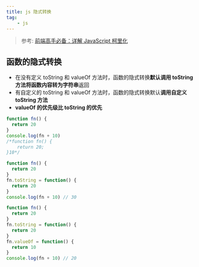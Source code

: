```yaml
---
title: js 隐式转换
tag: 
	- js
---
```


> 参考: [前端高手必备：详解 JavaScript 柯里化](https://juejin.im/entry/58b316d78d6d810058678579/)



## 函数的隐式转换

- 在没有定义 toString 和 valueOf 方法时，函数的隐式转换**默认调用 toString 方法将函数内容转为字符串**返回
- 有自定义的 toString 和 valueOf 方法时，函数的隐式转换默认**调用自定义 toString 方法**
- **valueOf 的优先级比 toString 的优先**

```js
function fn() {
  return 20
}
console.log(fn + 10)
/*function fn() {
    return 20;
}10*/

function fn() {
  return 20
}
fn.toString = function() {
  return 20
}
console.log(fn + 10) // 30

function fn() {
  return 20
}
fn.toString = function() {
  return 20
}
fn.valueOf = function() {
  return 10
}
console.log(fn + 10) // 20
```